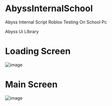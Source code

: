 # AbyssInternalSchool
Abyss Internal Script Roblox Testing On School Pc

Abyss Ui LIbrary

# Loading Screen
![image](https://user-images.githubusercontent.com/83477843/224578562-e6695969-74dd-407d-a28a-29cbf515f6dc.png)

# Main Screen
![image](https://user-images.githubusercontent.com/83477843/224578567-f8e98702-1178-46b6-8465-9f9811870283.png)
